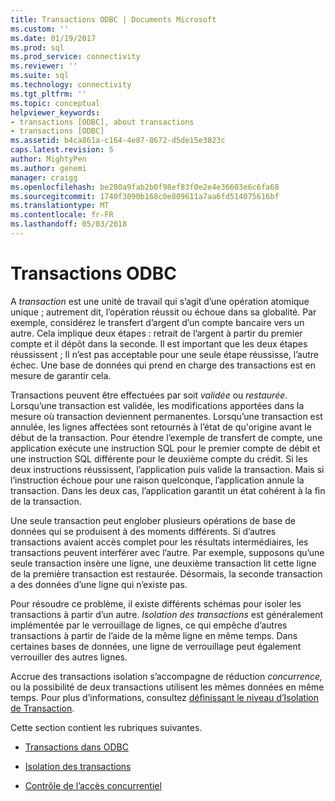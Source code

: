 ```yaml
---
title: Transactions ODBC | Documents Microsoft
ms.custom: ''
ms.date: 01/19/2017
ms.prod: sql
ms.prod_service: connectivity
ms.reviewer: ''
ms.suite: sql
ms.technology: connectivity
ms.tgt_pltfrm: ''
ms.topic: conceptual
helpviewer_keywords:
- transactions [ODBC], about transactions
- transactions [ODBC]
ms.assetid: b4ca861a-c164-4e87-8672-d5de15e3823c
caps.latest.revision: 5
author: MightyPen
ms.author: genemi
manager: craigg
ms.openlocfilehash: be280a9fab2b0f98ef83f0e2e4e36603e6c6fa68
ms.sourcegitcommit: 1740f3090b168c0e809611a7aa6fd514075616bf
ms.translationtype: MT
ms.contentlocale: fr-FR
ms.lasthandoff: 05/03/2018
---
```

# <a name="transactions-odbc"></a>Transactions ODBC
A *transaction* est une unité de travail qui s’agit d’une opération atomique unique ; autrement dit, l’opération réussit ou échoue dans sa globalité. Par exemple, considérez le transfert d’argent d’un compte bancaire vers un autre. Cela implique deux étapes : retrait de l’argent à partir du premier compte et il dépôt dans la seconde. Il est important que les deux étapes réussissent ; Il n’est pas acceptable pour une seule étape réussisse, l’autre échec. Une base de données qui prend en charge des transactions est en mesure de garantir cela.  
  
 Transactions peuvent être effectuées par soit *validée* ou *restaurée*. Lorsqu’une transaction est validée, les modifications apportées dans la mesure où transaction deviennent permanentes. Lorsqu’une transaction est annulée, les lignes affectées sont retournés à l’état de qu'origine avant le début de la transaction. Pour étendre l’exemple de transfert de compte, une application exécute une instruction SQL pour le premier compte de débit et une instruction SQL différente pour le deuxième compte du crédit. Si les deux instructions réussissent, l’application puis valide la transaction. Mais si l’instruction échoue pour une raison quelconque, l’application annule la transaction. Dans les deux cas, l’application garantit un état cohérent à la fin de la transaction.  
  
 Une seule transaction peut englober plusieurs opérations de base de données qui se produisent à des moments différents. Si d’autres transactions avaient accès complet pour les résultats intermédiaires, les transactions peuvent interférer avec l’autre. Par exemple, supposons qu’une seule transaction insère une ligne, une deuxième transaction lit cette ligne de la première transaction est restaurée. Désormais, la seconde transaction a des données d’une ligne qui n’existe pas.  
  
 Pour résoudre ce problème, il existe différents schémas pour isoler les transactions à partir d’un autre. *Isolation des transactions* est généralement implémentée par le verrouillage de lignes, ce qui empêche d’autres transactions à partir de l’aide de la même ligne en même temps. Dans certaines bases de données, une ligne de verrouillage peut également verrouiller des autres lignes.  
  
 Accrue des transactions isolation s’accompagne de réduction *concurrence,* ou la possibilité de deux transactions utilisent les mêmes données en même temps. Pour plus d’informations, consultez [définissant le niveau d’Isolation de Transaction](../../../odbc/reference/develop-app/setting-the-transaction-isolation-level.md).  
  
 Cette section contient les rubriques suivantes.  
  
-   [Transactions dans ODBC](../../../odbc/reference/develop-app/transactions-in-odbc-odbc.md)  
  
-   [Isolation des transactions](../../../odbc/reference/develop-app/transaction-isolation.md)  
  
-   [Contrôle de l’accès concurrentiel](../../../odbc/reference/develop-app/concurrency-control.md)
